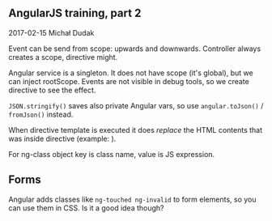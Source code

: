 AngularJS training, part 2
----

2017-02-15 Michał Dudak

Event can be send from scope: upwards and downwards.
Controller always creates a scope, directive might.

Angular service is a singleton. It does not have scope (it's global), but we can inject rootScope.
Events are not visible in debug tools, so we create directive to see the effect.


`JSON.stringify()` saves also private Angular vars, so use `angular.toJson()` / `fromJson()` instead.

When directive template is executed it does *replace* the HTML contents that was inside directive (example: <tabset>).

For ng-class object key is class name, value is JS expression.

## Forms

Angular adds classes like `ng-touched ng-invalid` to form elements, so you can use them in CSS. Is it a good idea though?
